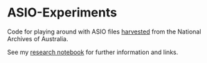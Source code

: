 # ASIO-Experiments

Code for playing around with ASIO files [harvested](https://github.com/wragge/asio-files) from the National Archives of Australia.

See my [research notebook](https://timsherratt.org/research-notebook/projects/immigration-recordkeeping-and-surveillance/) for further information and links.

